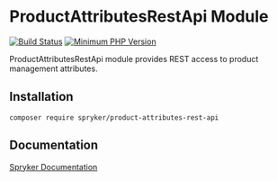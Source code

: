 # ProductAttributesRestApi Module
[![Build Status](https://travis-ci.org/spryker/product-attributes-rest-api.svg)](https://travis-ci.org/spryker/product-attributes-rest-api)
[![Minimum PHP Version](https://img.shields.io/badge/php-%3E%3D%207.3-8892BF.svg)](https://php.net/)

ProductAttributesRestApi module provides REST access to product management attributes.

## Installation

```
composer require spryker/product-attributes-rest-api
```

## Documentation

[Spryker Documentation](https://documentation.spryker.com/module_guide/overview.htm)
